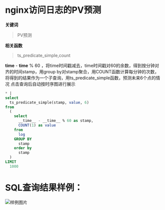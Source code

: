 # nginx访问日志的PV预测
**关键词**
> PV预测

**相关函数**
> ts_predicate_simple,count

__time__ - __time__ % 60 ，将time时间戳减去，time时间戳对60的余数，得到按分钟对齐的时间stamp，用group by对stamp聚合，用COUNT函数计算每分钟的次数，将得到的结果作为一个子查询，用ts_predicate_simple函数，预测未来6个点的情况
点击查询后自动按时序图进行展示


```SQL
* |
select
  ts_predicate_simple(stamp, value, 6)
from
  (
    select
      __time__ - __time__ % 60 as stamp,
      COUNT(1) as value
    from
      log
    GROUP BY
      stamp
    order by
      stamp
  )
LIMIT
  1000
```

# SQL查询结果样例：

![样例图片](http://slsconsole.oss-cn-hangzhou.aliyuncs.com/sql_sample/158451593718520200318151652.jpg)